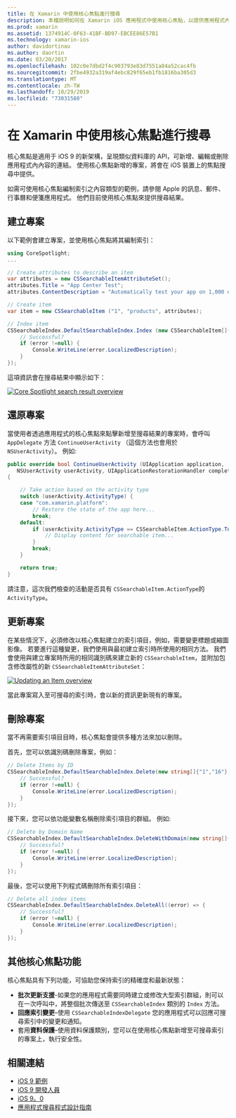 ```yaml
---
title: 在 Xamarin 中使用核心焦點進行搜尋
description: 本檔說明如何在 Xamarin iOS 應用程式中使用核心焦點，以提供應用程式內內容的連結。 它討論如何建立、還原、更新和刪除可搜尋的專案。
ms.prod: xamarin
ms.assetid: 1374914C-0F63-41BF-BD97-EBCEE86E57B1
ms.technology: xamarin-ios
author: davidortinau
ms.author: daortin
ms.date: 03/20/2017
ms.openlocfilehash: 102c0e7dbd2f4c903793e83d7551a84a52cac4fb
ms.sourcegitcommit: 2fbe4932a319af4ebc829f65eb1fb1816ba305d3
ms.translationtype: MT
ms.contentlocale: zh-TW
ms.lasthandoff: 10/29/2019
ms.locfileid: "73031580"
---
```

# <a name="search-with-core-spotlight-in-xamarinios"></a>在 Xamarin 中使用核心焦點進行搜尋

核心焦點是適用于 iOS 9 的新架構，呈現類似資料庫的 API，可新增、編輯或刪除應用程式內內容的連結。 使用核心焦點新增的專案，將會在 iOS 裝置上的焦點搜尋中提供。

如需可使用核心焦點編制索引之內容類型的範例，請參閱 Apple 的訊息、郵件、行事曆和便箋應用程式。 他們目前使用核心焦點來提供搜尋結果。

## <a name="creating-an-item"></a>建立專案

以下範例會建立專案，並使用核心焦點將其編制索引：

```csharp
using CoreSpotlight;
...

// Create attributes to describe an item
var attributes = new CSSearchableItemAttributeSet();
attributes.Title = "App Center Test";
attributes.ContentDescription = "Automatically test your app on 1,000 devices in the cloud.";

// Create item
var item = new CSSearchableItem ("1", "products", attributes);

// Index item
CSSearchableIndex.DefaultSearchableIndex.Index (new CSSearchableItem[]{ item }, (error) => {
    // Successful?
    if (error !=null) {
        Console.WriteLine(error.LocalizedDescription);
    }
});
```

這項資訊會在搜尋結果中顯示如下：

[![](corespotlight-images/corespotlight01.png "Core Spotlight search result overview")](corespotlight-images/corespotlight01.png#lightbox)

## <a name="restoring-an-item"></a>還原專案

當使用者透過應用程式的核心焦點來點擊新增至搜尋結果的專案時，會呼叫 `AppDelegate` 方法 `ContinueUserActivity` （這個方法也會用於 `NSUserActivity`）。 例如:

```csharp
public override bool ContinueUserActivity (UIApplication application,
   NSUserActivity userActivity, UIApplicationRestorationHandler completionHandler)
{

    // Take action based on the activity type
    switch (userActivity.ActivityType) {
    case "com.xamarin.platform":
        // Restore the state of the app here...
        break;
    default:
        if (userActivity.ActivityType == CSSearchableItem.ActionType.ToString ()) {
            // Display content for searchable item...
        }
        break;
    }

    return true;
}
```

請注意，這次我們檢查的活動是否具有 `CSSearchableItem.ActionType`的 `ActivityType`。

## <a name="updating-an-item"></a>更新專案

在某些情況下，必須修改以核心焦點建立的索引項目，例如，需要變更標題或縮圖影像。 若要進行這種變更，我們使用與最初建立索引時所使用的相同方法。
我們會使用與建立專案時所用的相同識別碼來建立新的 `CSSearchableItem`，並附加包含修改屬性的新 `CSSearchableItemAttributeSet`：

[![](corespotlight-images/corespotlight02.png "Updating an Item overview")](corespotlight-images/corespotlight02.png#lightbox)

當此專案寫入至可搜尋的索引時，會以新的資訊更新現有的專案。

## <a name="deleting-an-item"></a>刪除專案

當不再需要索引項目目時，核心焦點會提供多種方法來加以刪除。

首先，您可以依識別碼刪除專案，例如：

```csharp
// Delete Items by ID
CSSearchableIndex.DefaultSearchableIndex.Delete(new string[]{"1","16"},(error) => {
    // Successful?
    if (error !=null) {
        Console.WriteLine(error.LocalizedDescription);
    }
});
```

接下來，您可以依功能變數名稱刪除索引項目的群組。 例如:

```csharp
// Delete by Domain Name
CSSearchableIndex.DefaultSearchableIndex.DeleteWithDomain(new string[]{"domain-name"},(error) => {
    // Successful?
    if (error !=null) {
        Console.WriteLine(error.LocalizedDescription);
    }
});
```

最後，您可以使用下列程式碼刪除所有索引項目：

```csharp
// Delete all index items
CSSearchableIndex.DefaultSearchableIndex.DeleteAll((error) => {
    // Successful?
    if (error !=null) {
        Console.WriteLine(error.LocalizedDescription);
    }
});
```

## <a name="additional-core-spotlight-features"></a>其他核心焦點功能

核心焦點具有下列功能，可協助您保持索引的精確度和最新狀態：

- **批次更新支援**-如果您的應用程式需要同時建立或修改大型索引群組，則可以在一次呼叫中，將整個批次傳送至 `CSSearchableIndex` 類別的 `Index` 方法。
- **回應索引變更**–使用 `CSSearchableIndexDelegate` 您的應用程式可以回應可搜尋索引中的變更和通知。
- 套用**資料保護**–使用資料保護類別，您可以在使用核心焦點新增至可搜尋索引的專案上，執行安全性。

## <a name="related-links"></a>相關連結

- [iOS 9 範例](https://docs.microsoft.com/samples/browse/?products=xamarin&term=Xamarin.iOS+iOS9)
- [iOS 9 開發人員](https://developer.apple.com/ios/pre-release/)
- [iOS 9。0](https://developer.apple.com/library/prerelease/ios/releasenotes/General/WhatsNewIniOS/Articles/iOS9.html)
- [應用程式搜尋程式設計指南](https://developer.apple.com/library/prerelease/ios/documentation/General/Conceptual/AppSearch/index.html#//apple_ref/doc/uid/TP40016308)

